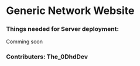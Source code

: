 # Generic Network Website

### Things needed for Server deployment: 

Comming soon

### Contributers: The_0DhdDev 

